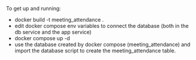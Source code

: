 To get up and running:
- docker build -t meeting_attendance .
- edit docker compose env variables to connect the database (both in the db service and the app service)
- docker compose up -d
- use the database created by docker compose (meeting_attendance) and import the database script to create the meeting_attendance table.